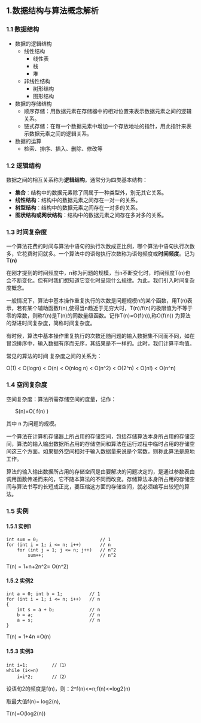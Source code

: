 ## 1.数据结构与算法概念解析

### 1.1 数据结构

* 数据的逻辑结构
    * 线性结构
        * 线性表
        * 栈
        * 堆
    * 非线性结构
        * 树形结构
        * 图形结构
* 数据的存储结构
    * 顺序存储：用数据元素在存储器中的相对位置来表示数据元素之间的逻辑关系。 
    * 链式存储：在每一个数据元素中增加一个存放地址的指针，用此指针来表示数据元素之间的逻辑关系。
* 数据的运算
    * 检索、排序、插入、删除、修改等

### 1.2 逻辑结构    

数据之间的相互关系称为**逻辑结构**。通常分为四类基本结构： 

* **集合**：结构中的数据元素除了同属于一种类型外，别无其它关系。 
* **线性结构**：结构中的数据元素之间存在一对一的关系。 
* **树型结构**：结构中的数据元素之间存在一对多的关系。 
* **图状结构或网状结构**：结构中的数据元素之间存在多对多的关系。

### 1.3 时间复杂度

一个算法花费的时间与算法中语句的执行次数成正比例，哪个算法中语句执行次数多，它花费时间就多。一个算法中的语句执行次数称为语句频度或**时间频度**。记为**T(n)**

在刚才提到的时间频度中，n称为问题的规模，当n不断变化时，时间频度T(n)也会不断变化。但有时我们想知道它变化时呈现什么规律。为此，我们引入时间复杂度概念。

一般情况下，算法中基本操作重复执行的次数是问题规模n的某个函数，用T(n)表示，若有某个辅助函数f(n),使得当n趋近于无穷大时，T(n)/f(n)的极限值为不等于零的常数，则称f(n)是T(n)的同数量级函数。记作T(n)=O(f(n)),称O(f(n)) 为算法的渐进时间复杂度，简称时间复杂度。

有时候，算法中基本操作重复执行的次数还随问题的输入数据集不同而不同，如在冒泡排序中，输入数据有序而无序，其结果是不一样的。此时，我们计算平均值。

常见的算法的时间 复杂度之间的关系为：

O(1) < O(logn) < O(n) < O(nlog n) < O(n^2) < O(2^n) < O(n!) < O(n^n) 

### 1.4 空间复杂度

空间复杂度：算法所需存储空间的度量，记作： 

      S(n)=O( f(n) )           

其中 n 为问题的规模。

一个算法在计算机存储器上所占用的存储空间，包括存储算法本身所占用的存储空间，算法的输入输出数据所占用的存储空间和算法在运行过程中临时占用的存储空间这三个方面。如果额外空间相对于输入数据量来说是个常数，则称此算法是原地工作。

算法的输入输出数据所占用的存储空间是由要解决的问题决定的，是通过参数表由调用函数传递而来的，它不随本算法的不同而改变。存储算法本身所占用的存储空间与算法书写的长短成正比，要压缩这方面的存储空间，就必须编写出较短的算法。


### 1.5 实例

#### 1.5.1 实例1

    int sum = 0;                       // 1
    for (int i = 1; i <= n; i++)       // n
        for (int j = 1; j <= n; j++)   // n^2
            sum++;                     // n^2
            
T(n) = 1+n+2n^2= O(n^2)

#### 1.5.2 实例2

    int a = 0; int b = 1;          // 1
    for (int i = 1; i <= n; i++)   // n
    {
        int s = a + b;             // n
        b = a;                     // n 
        a = s;                     // n
    }
    
T(n) = 1+4n =O(n)

#### 1.5.3 实例3

    int i=1;         //（1）
    while (i<=n)
        i=i*2;       //（2）
        
设语句2的频度是f(n)，则：2^f(n)<=n;f(n)<=log2(n)   

取最大值f(n)= log2(n),

T(n)=O(log2(n))